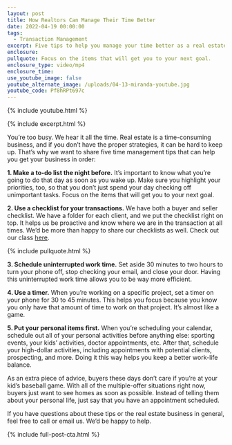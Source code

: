 ```yaml
---
layout: post
title: How Realtors Can Manage Their Time Better
date: 2022-04-19 00:00:00
tags:
  - Transaction Management
excerpt: Five tips to help you manage your time better as a real estate agent.
enclosure:
pullquote: Focus on the items that will get you to your next goal.
enclosure_type: video/mp4
enclosure_time:
use_youtube_image: false
youtube_alternate_image: /uploads/04-13-miranda-youtube.jpg
youtube_code: Pf8hRPt697c
---
```

{% include youtube.html %}

{% include excerpt.html %}

You’re too busy. We hear it all the time. Real estate is a time-consuming business, and if you don’t have the proper strategies, it can be hard to keep up. That’s why we want to share five time management tips that can help you get your business in order:

**1\. Make a to-do list the night before.** It’s important to know what you’re going to do that day as soon as you wake up. Make sure you highlight your priorities, too, so that you don’t just spend your day checking off unimportant tasks. Focus on the items that will get you to your next goal.

**2\. Use a checklist for your transactions.** We have both a buyer and seller checklist. We have a folder for each client, and we put the checklist right on top. It helps us be proactive and know where we are in the transaction at all times. We’d be more than happy to share our checklists as well. Check out our class [here](https://register.gotowebinar.com/register/3976685488107635984).

{% include pullquote.html %}

**3\. Schedule uninterrupted work time.** Set aside 30 minutes to two hours to turn your phone off, stop checking your email, and close your door. Having this uninterrupted work time allows you to be way more efficient.

**4\. Use a timer.** When you’re working on a specific project, set a timer on your phone for 30 to 45 minutes. This helps you focus because you know you only have that amount of time to work on that project. It’s almost like a game.

**5\. Put your personal items first.** When you’re scheduling your calendar, schedule out all of your personal activities before anything else: sporting events, your kids’ activities, doctor appointments, etc. After that, schedule your high-dollar activities, including appointments with potential clients, prospecting, and more. Doing it this way helps you keep a better work-life balance.

As an extra piece of advice, buyers these days don’t care if you’re at your kid’s baseball game. With all of the multiple-offer situations right now, buyers just want to see homes as soon as possible. Instead of telling them about your personal life, just say that you have an appointment scheduled.

If you have questions about these tips or the real estate business in general, feel free to call or email us. We’d be happy to help.

{% include full-post-cta.html %}
